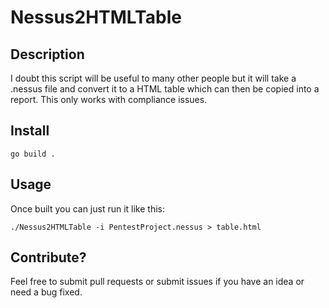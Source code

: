 # Nessus2HTMLTable

## Description
I doubt this script will be useful to many other people but it will take a .nessus file and convert it to a HTML table which can then be copied into a report. This only works with compliance issues.

## Install 

`go build .`

## Usage

Once built you can just run it like this:

`./Nessus2HTMLTable -i PentestProject.nessus > table.html`


## Contribute?
Feel free to submit pull requests or submit issues if you have an idea or need a bug fixed.